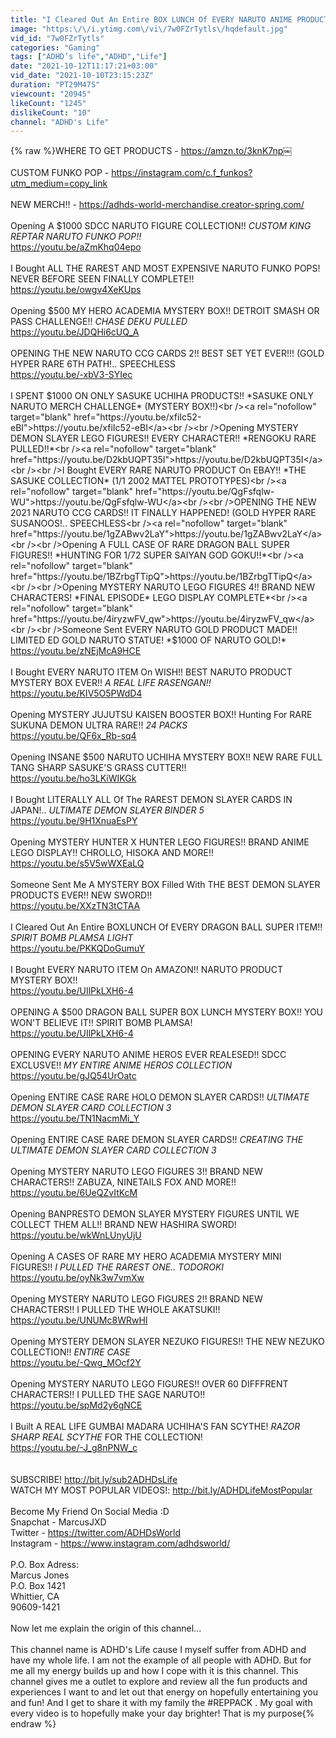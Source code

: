 ```yaml
---
title: "I Cleared Out An Entire BOX LUNCH Of EVERY NARUTO ANIME PRODUCT They Had In Stock...*BAG BATTLE EP1*"
image: "https:\/\/i.ytimg.com\/vi\/7w0FZrTytls\/hqdefault.jpg"
vid_id: "7w0FZrTytls"
categories: "Gaming"
tags: ["ADHD’s life","ADHD","Life"]
date: "2021-10-12T11:17:21+03:00"
vid_date: "2021-10-10T23:15:23Z"
duration: "PT29M47S"
viewcount: "20945"
likeCount: "1245"
dislikeCount: "10"
channel: "ADHD's Life"
---
```

{% raw %}WHERE TO GET PRODUCTS - <a rel="nofollow" target="blank" href="https://amzn.to/3knK7np￼">https://amzn.to/3knK7np￼</a><br /><br />CUSTOM FUNKO POP - <a rel="nofollow" target="blank" href="https://instagram.com/c.f_funkos?utm_medium=copy_link">https://instagram.com/c.f_funkos?utm_medium=copy_link</a><br /><br />NEW MERCH!! - <a rel="nofollow" target="blank" href="https://adhds-world-merchandise.creator-spring.com/">https://adhds-world-merchandise.creator-spring.com/</a><br /><br />Opening A $1000 SDCC NARUTO FIGURE COLLECTION!! *CUSTOM KING REPTAR NARUTO FUNKO POP!!*<br /><a rel="nofollow" target="blank" href="https://youtu.be/aZmKhq04epo">https://youtu.be/aZmKhq04epo</a><br /><br />I Bought ALL THE RAREST AND MOST EXPENSIVE NARUTO FUNKO POPS! NEVER BEFORE SEEN FINALLY COMPLETE!!<br /><a rel="nofollow" target="blank" href="https://youtu.be/owgv4XeKUps">https://youtu.be/owgv4XeKUps</a><br /><br />Opening $500 MY HERO ACADEMIA MYSTERY BOX!! DETROIT SMASH OR PASS CHALLENGE!! *CHASE DEKU PULLED*<br /><a rel="nofollow" target="blank" href="https://youtu.be/JDQHi6cUQ_A">https://youtu.be/JDQHi6cUQ_A</a><br /><br />OPENING THE NEW NARUTO CCG CARDS 2!! BEST SET YET EVER!!! (GOLD HYPER RARE 6TH PATH!.. SPEECHLESS<br /><a rel="nofollow" target="blank" href="https://youtu.be/-xbV3-SYIec">https://youtu.be/-xbV3-SYIec</a><br /><br />I SPENT $1000 ON ONLY SASUKE UCHIHA PRODUCTS!! *SASUKE ONLY NARUTO MERCH CHALLENGE* (MYSTERY BOX!!)<br /><a rel="nofollow" target="blank" href="https://youtu.be/xfiIc52-eBI">https://youtu.be/xfiIc52-eBI</a><br /><br />Opening MYSTERY DEMON SLAYER LEGO FIGURES!! EVERY CHARACTER!! *RENGOKU RARE PULLED!!*<br /><a rel="nofollow" target="blank" href="https://youtu.be/D2kbUQPT35I">https://youtu.be/D2kbUQPT35I</a><br /><br />I Bought EVERY RARE NARUTO PRODUCT On EBAY!! *THE SASUKE COLLECTION* (1/1 2002 MATTEL PROTOTYPES)<br /><a rel="nofollow" target="blank" href="https://youtu.be/QgFsfqlw-WU">https://youtu.be/QgFsfqlw-WU</a><br /><br />OPENING THE NEW 2021 NARUTO CCG CARDS!! IT FINALLY HAPPENED! (GOLD HYPER RARE SUSANOOS!.. SPEECHLESS<br /><a rel="nofollow" target="blank" href="https://youtu.be/1gZABwv2LaY">https://youtu.be/1gZABwv2LaY</a><br /><br />Opening A FULL CASE OF RARE DRAGON BALL SUPER FIGURES!! *HUNTING FOR 1/72 SUPER SAIYAN GOD GOKU!!*<br /><a rel="nofollow" target="blank" href="https://youtu.be/1BZrbgTTipQ">https://youtu.be/1BZrbgTTipQ</a><br /><br />Opening MYSTERY NARUTO LEGO FIGURES 4!! BRAND NEW CHARACTERS! *FINAL EPISODE* LEGO DISPLAY COMPLETE*<br /><a rel="nofollow" target="blank" href="https://youtu.be/4iryzwFV_qw">https://youtu.be/4iryzwFV_qw</a><br /><br />Someone Sent EVERY NARUTO GOLD PRODUCT MADE!! LIMITED ED GOLD NARUTO STATUE! *$1000 OF NARUTO GOLD!*<br /><a rel="nofollow" target="blank" href="https://youtu.be/zNEjMcA9HCE">https://youtu.be/zNEjMcA9HCE</a><br /><br />I Bought EVERY NARUTO ITEM On WISH!! BEST NARUTO PRODUCT MYSTERY BOX EVER!! *A REAL LIFE RASENGAN!!*<br /><a rel="nofollow" target="blank" href="https://youtu.be/KIV5O5PWdD4">https://youtu.be/KIV5O5PWdD4</a><br /><br />Opening MYSTERY JUJUTSU KAISEN BOOSTER BOX!! Hunting For RARE SUKUNA DEMON ULTRA RARE!! *24 PACKS*<br /><a rel="nofollow" target="blank" href="https://youtu.be/QF6x_Rb-sq4">https://youtu.be/QF6x_Rb-sq4</a><br /><br />Opening INSANE $500 NARUTO UCHIHA MYSTERY BOX!! NEW RARE FULL TANG SHARP SASUKE'S GRASS CUTTER!!<br /><a rel="nofollow" target="blank" href="https://youtu.be/ho3LKiWIKGk">https://youtu.be/ho3LKiWIKGk</a><br /><br />I Bought LITERALLY ALL Of The RAREST DEMON SLAYER CARDS IN JAPAN!.. *ULTIMATE DEMON SLAYER BINDER 5*<br /><a rel="nofollow" target="blank" href="https://youtu.be/9H1XnuaEsPY">https://youtu.be/9H1XnuaEsPY</a><br /><br />Opening MYSTERY HUNTER X HUNTER LEGO FIGURES!! BRAND ANIME LEGO DISPLAY!! CHROLLO, HISOKA AND MORE!!<br /><a rel="nofollow" target="blank" href="https://youtu.be/s5V5wWXEaLQ">https://youtu.be/s5V5wWXEaLQ</a><br /><br />Someone Sent Me A MYSTERY BOX Filled With THE BEST DEMON SLAYER PRODUCTS EVER!! NEW SWORD!!<br /><a rel="nofollow" target="blank" href="https://youtu.be/XXzTN3tCTAA">https://youtu.be/XXzTN3tCTAA</a><br /><br />I Cleared Out An Entire BOXLUNCH Of EVERY DRAGON BALL SUPER ITEM!! *SPIRIT BOMB PLAMSA LIGHT*<br /><a rel="nofollow" target="blank" href="https://youtu.be/PKKQDoGumuY">https://youtu.be/PKKQDoGumuY</a><br /><br />I Bought EVERY NARUTO ITEM On AMAZON!! NARUTO PRODUCT MYSTERY BOX!!<br /><a rel="nofollow" target="blank" href="https://youtu.be/UIlPkLXH6-4">https://youtu.be/UIlPkLXH6-4</a><br /><br />OPENING A $500 DRAGON BALL SUPER BOX LUNCH MYSTERY BOX!! YOU WON'T BELIEVE IT!! SPIRIT BOMB PLAMSA!<br /><a rel="nofollow" target="blank" href="https://youtu.be/UIlPkLXH6-4">https://youtu.be/UIlPkLXH6-4</a><br /><br />OPENING EVERY NARUTO ANIME HEROS EVER REALESED!! SDCC EXCLUSVE!! *MY ENTIRE ANIME HEROS COLLECTION*<br /><a rel="nofollow" target="blank" href="https://youtu.be/gJQ54UrOatc">https://youtu.be/gJQ54UrOatc</a><br /><br />Opening ENTIRE CASE RARE HOLO DEMON SLAYER CARDS!! *ULTIMATE DEMON SLAYER CARD COLLECTION 3*<br /><a rel="nofollow" target="blank" href="https://youtu.be/TN1NacmMi_Y">https://youtu.be/TN1NacmMi_Y</a><br /><br />Opening ENTIRE CASE RARE DEMON SLAYER CARDS!! *CREATING THE ULTIMATE DEMON SLAYER CARD COLLECTION 3*<br /><br />Opening MYSTERY NARUTO LEGO FIGURES 3!! BRAND NEW CHARACTERS!! ZABUZA, NINETAILS FOX AND MORE!!<br /><a rel="nofollow" target="blank" href="https://youtu.be/6UeQZvItKcM">https://youtu.be/6UeQZvItKcM</a><br /><br />Opening BANPRESTO DEMON SLAYER MYSTERY FIGURES UNTIL WE COLLECT THEM ALL!! BRAND NEW HASHIRA SWORD!<br /><a rel="nofollow" target="blank" href="https://youtu.be/wkWnLUnyUjU">https://youtu.be/wkWnLUnyUjU</a><br /><br />Opening A CASES OF RARE MY HERO ACADEMIA MYSTERY MINI FIGURES!! *I PULLED THE RAREST ONE.. TODOROKI*<br /><a rel="nofollow" target="blank" href="https://youtu.be/oyNk3w7vmXw">https://youtu.be/oyNk3w7vmXw</a><br /><br />Opening MYSTERY NARUTO LEGO FIGURES 2!! BRAND NEW CHARACTERS!! I PULLED THE WHOLE AKATSUKI!!<br /><a rel="nofollow" target="blank" href="https://youtu.be/UNUMc8WRwHI">https://youtu.be/UNUMc8WRwHI</a><br /><br />Opening MYSTERY DEMON SLAYER NEZUKO FIGURES!! THE NEW NEZUKO COLLECTION!! *ENTIRE CASE*<br /><a rel="nofollow" target="blank" href="https://youtu.be/-Qwg_MOcf2Y">https://youtu.be/-Qwg_MOcf2Y</a><br /><br />Opening MYSTERY NARUTO LEGO FIGURES!! OVER 60 DIFFFRENT CHARACTERS!! I PULLED THE SAGE NARUTO!!<br /><a rel="nofollow" target="blank" href="https://youtu.be/spMd2y6gNCE">https://youtu.be/spMd2y6gNCE</a><br /><br />I Built A REAL LIFE GUMBAI MADARA UCHIHA'S FAN SCYTHE! *RAZOR SHARP REAL SCYTHE* FOR THE COLLECTION!<br /><a rel="nofollow" target="blank" href="https://youtu.be/-J_g8nPNW_c">https://youtu.be/-J_g8nPNW_c</a><br /><br /><br />SUBSCRIBE! <a rel="nofollow" target="blank" href="http://bit.ly/sub2ADHDsLife">http://bit.ly/sub2ADHDsLife</a><br />WATCH MY MOST POPULAR VIDEOS!: <a rel="nofollow" target="blank" href="http://bit.ly/ADHDLifeMostPopular">http://bit.ly/ADHDLifeMostPopular</a><br /><br />Become My Friend On Social Media :D <br />Snapchat - MarcusJXD<br />Twitter - <a rel="nofollow" target="blank" href="https://twitter.com/ADHDsWorld">https://twitter.com/ADHDsWorld</a><br />Instagram - <a rel="nofollow" target="blank" href="https://www.instagram.com/adhdsworld/">https://www.instagram.com/adhdsworld/</a><br /><br />P.O. Box Adress:<br />Marcus Jones<br />P.O. Box 1421<br />Whittier, CA<br />90609-1421<br /><br />Now let me explain the origin of this channel...<br /><br />This channel name is ADHD's Life cause I myself suffer from ADHD and have my whole life. I am not the example of all people with ADHD. But for me all my energy builds up and how I cope with it is this channel. This channel gives me a outlet to explore and review all the fun products and experiences I want to and let out that energy on hopefully entertaining you and fun! And I get to share it with my family the #REPPACK . My goal with every video is to hopefully make your day brighter! That is my purpose{% endraw %}
